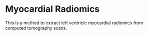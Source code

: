 # Myocardial Radiomics
This is a method to extract left ventricle myocardial radiomics from computed tomography scans.  
